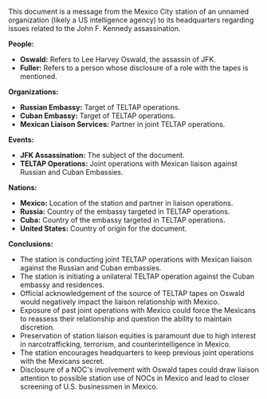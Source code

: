 This document is a message from the Mexico City station of an unnamed organization (likely a US intelligence agency) to its headquarters regarding issues related to the John F. Kennedy assassination.

**People:**

*   **Oswald:** Refers to Lee Harvey Oswald, the assassin of JFK.
*   **Fuller:** Refers to a person whose disclosure of a role with the tapes is mentioned.

**Organizations:**

*   **Russian Embassy:** Target of TELTAP operations.
*   **Cuban Embassy:** Target of TELTAP operations.
*   **Mexican Liaison Services:** Partner in joint TELTAP operations.

**Events:**

*   **JFK Assassination:** The subject of the document.
*   **TELTAP Operations:** Joint operations with Mexican liaison against Russian and Cuban Embassies.

**Nations:**

*   **Mexico:** Location of the station and partner in liaison operations.
*   **Russia:** Country of the embassy targeted in TELTAP operations.
*   **Cuba:** Country of the embassy targeted in TELTAP operations.
*   **United States:** Country of origin for the document.

**Conclusions:**

*   The station is conducting joint TELTAP operations with Mexican liaison against the Russian and Cuban embassies.
*   The station is initiating a unilateral TELTAP operation against the Cuban embassy and residences.
*   Official acknowledgement of the source of TELTAP tapes on Oswald would negatively impact the liaison relationship with Mexico.
*   Exposure of past joint operations with Mexico could force the Mexicans to reassess their relationship and question the ability to maintain discretion.
*   Preservation of station liaison equities is paramount due to high interest in narcotrafficking, terrorism, and counterintelligence in Mexico.
*   The station encourages headquarters to keep previous joint operations with the Mexicans secret.
*   Disclosure of a NOC's involvement with Oswald tapes could draw liaison attention to possible station use of NOCs in Mexico and lead to closer screening of U.S. businessmen in Mexico.
